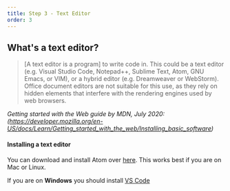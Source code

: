 ```yaml
---
title: Step 3 - Text Editor
order: 3
---
```


## What's a text editor?

> [A text editor is a program] to write code in. This could be a text editor (e.g. Visual Studio Code, Notepad++, Sublime Text, Atom, GNU Emacs, or VIM), or a hybrid editor (e.g. Dreamweaver or WebStorm). Office document editors are not suitable for this use, as they rely on hidden elements that interfere with the rendering engines used by web browsers.

_Getting started with the Web guide by MDN, July 2020: (https://developer.mozilla.org/en-US/docs/Learn/Getting_started_with_the_web/Installing_basic_software)_


#### Installing a text editor

You can download and install Atom over [here](https://atom.io/). This works best if you are on Mac or Linux.

If you are on **Windows** you should install [VS Code](https://code.visualstudio.com/)
